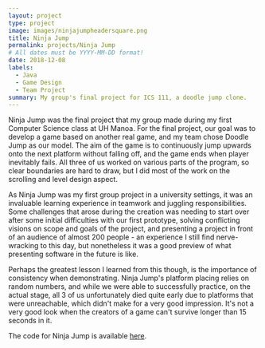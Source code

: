 ```yaml
---
layout: project
type: project
image: images/ninjajumpheadersquare.png
title: Ninja Jump
permalink: projects/Ninja Jump
# All dates must be YYYY-MM-DD format!
date: 2018-12-08
labels:
  - Java
  - Game Design
  - Team Project
summary: My group's final project for ICS 111, a doodle jump clone.
---
```


Ninja Jump was the final project that my group made during my first Computer Science class at UH Manoa. For the final project, our goal was to develop a game based on another real game, and my team chose Doodle Jump as our model. The aim of the game is to continuously jump upwards onto the next platform without falling off, and the game ends when player inevitably fails. All three of us worked on various parts of the program, so clear boundaries are hard to draw, but I did most of the work on the scrolling and level design aspect.

As Ninja Jump was my first group project in a university settings, it was an invaluable learning experience in teamwork and juggling responsibilities. Some challenges that arose during the creation was needing to start over after some initial difficulties with our first prototype, solving conflicting visions on scope and goals of the project, and presenting a project in front of an audience of almost 200 people - an experience I still find nerve-wracking to this day, but nonetheless it was a good preview of what presenting software in the future is like.

Perhaps the greatest lesson I learned from this though, is the importance of consistency when demonstrating. Ninja Jump's platform placing relies on random numbers, and while we were able to successfully practice, on the actual stage, all 3 of us unfortunately died quite early due to platforms that were unreachable, which didn't make for a very good impression. It's not a very good look when the creators of a game can't survive longer than 15 seconds in it.

The code for Ninja Jump is available [here](https://github.com/patimapoochai/Project3).
